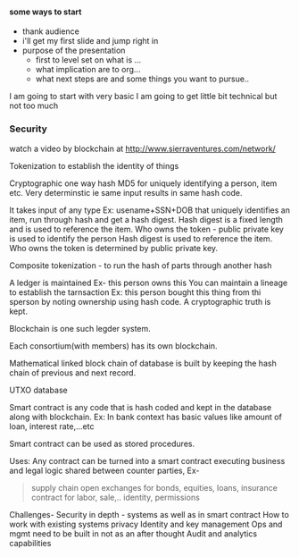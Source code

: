 #### some ways to start
- thank audience
- i'll get my first slide and jump right in
- purpose of the presentation 
  - first to level set on what is ...
  - what implication are to org...
  - what next steps are and some things you want to pursue..
  
I am going to start with very basic 
I am going to get little bit technical but not too much



### Security
watch a video by blockchain at http://www.sierraventures.com/network/

Tokenization to establish the identity of things

Cryptographic one way hash MD5 for uniquely identifying a person, item etc. Very determinstic ie same input results in same hash code.

It takes input of any type Ex: usename+SSN+DOB that uniquely identifies an item, run through hash and get a hash digest. Hash digest is a fixed length and is used to reference the item.
Who owns the token - public private key is used to identify the person  Hash digest is used to reference the item.
Who owns the token is determined by public private key.


Composite tokenization  - to run the hash of parts through another hash 

A ledger is maintained Ex- this person owns this 
You can maintain a lineage to establish the tarnsaction Ex: this person bought this thing from thi sperson by noting ownership using hash code. A cryptographic truth is kept.

Blockchain is one such legder system.

Each consortium(with members) has its own blockchain.

Mathematical linked block chain of database is built by keeping the hash chain of previous and next record.

UTXO database

Smart contract is any code that is hash coded and kept in the database along with blockchain.
Ex: In bank context has basic values like amount of loan, interest rate,...etc
 
Smart contract can be used as stored procedures.

Uses:
Any contract can be turned into a smart contract executing business and legal logic shared between counter parties, Ex-
 >supply chain 
 >open exchanges for bonds, equities, loans, insurance
 >contract for labor, sale,..
 >identity, permissions

Challenges-
Security in depth - systems as well as in smart contract
How to work with existing systems
privacy
Identity and key management
Ops and mgmt need to be built in not as an after thought
Audit and analytics capabilities
























 
